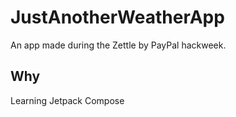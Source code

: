 # JustAnotherWeatherApp
An app made during the Zettle by PayPal hackweek.

## Why
Learning Jetpack Compose
